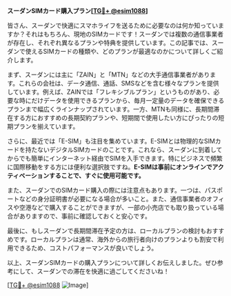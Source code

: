 **スーダンSIMカード購入プラン[[TG💪+ @esim1088](https://t.me/s/esim1088)]**

皆さん、スーダンで快適にスマホライフを送るために必要なのは何か知っていますか？それはもちろん、現地のSIMカードです！スーダンでは複数の通信事業者が存在し、それぞれ異なるプランや特典を提供しています。この記事では、スーダンで使えるSIMカードの種類や、どのプランが最適なのかについて詳しくご紹介します。

まず、スーダンには主に「ZAIN」と「MTN」などの大手通信事業者があります。これらの会社は、データ通信、通話、SMSなどを含む様々なプランを提供しています。例えば、ZAINでは「フレキシブルプラン」というものがあり、必要な時にだけデータを使用できるプランから、毎月一定量のデータを確保できるプランまで幅広くラインナップされています。一方、MTNも同様に、長期間滞在する方におすすめの長期契約プランや、短期間で使用したい方にぴったりの短期プランを揃えています。

さらに、最近では「E-SIM」も注目を集めています。E-SIMとは物理的なSIMカードを持たないデジタルSIMカードのことです。これなら、スーダンに到着してからでも簡単にインターネット経由でSIMを入手できます。特にビジネスで頻繁に国際移動をする方には便利な選択肢ですね。**E-SIMは事前にオンラインでアクティベーションすることで、すぐに使用可能です。**

また、スーダンでのSIMカード購入の際には注意点もあります。一つは、パスポートなどの身分証明書が必要になる場合が多いこと。また、通信事業者のオフィスや空港などで購入することができますが、一部の小売店でも取り扱っている場合がありますので、事前に確認しておくと安心です。

最後に、もしスーダンで長期間滞在予定の方は、ローカルプランの検討もおすすめです。ローカルプランは通常、海外からの旅行者向けのプランよりも割安で利用できるため、コストパフォーマンスが良いでしょう。

以上、スーダンSIMカードの購入プランについて詳しくお伝えしました。ぜひ参考にして、スーダンでの滞在を快適に過ごしてくださいね！

[[TG💪+ @esim1088](https://t.me/s/esim1088) ![Image](https://i.postimg.cc/Y0z9fWf4/image.png)]